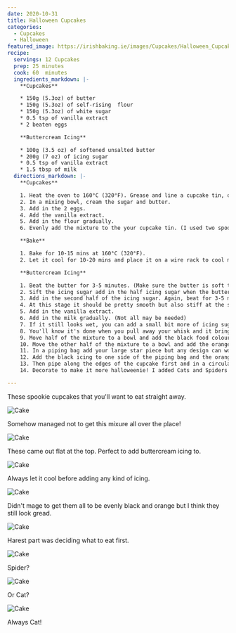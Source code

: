 ```yaml
---
date: 2020-10-31
title: Halloween Cupcakes
categories:
  - Cupcakes
  - Halloween
featured_image: https://irishbaking.ie/images/Cupcakes/Halloween_Cupcakes/Image_5.webp
recipe:
  servings: 12 Cupcakes
  prep: 25 minutes
  cook: 60  minutes
  ingredients_markdown: |-
    **Cupcakes**

    * 150g (5.3oz) of butter
    * 150g (5.3oz) of self-rising  flour
    * 150g (5.3oz) of white sugar
    * 0.5 tsp of vanilla extract
    * 2 beaten eggs

    **Buttercream Icing**

    * 100g (3.5 oz) of softened unsalted butter
    * 200g (7 oz) of icing sugar
    * 0.5 tsp of vanilla extract
    * 1.5 tbsp of milk
  directions_markdown: |-
    **Cupcakes**

    1. Heat the oven to 160°C (320°F). Grease and line a cupcake tin, or add cupcake liners.
    2. In a mixing bowl, cream the sugar and butter.
    3. Add in the 2 eggs.
    4. Add the vanilla extract.
    5. Add in the flour gradually.
    6. Evenly add the mixture to the your cupcake tin. (I used two spoons or an icecream scoop with a regular spoon)

    **Bake**

    1. Bake for 10-15 mins at 160°C (320°F).
    2. Let it cool for 10-20 mins and place it on a wire rack to cool more.

    **Buttercream Icing**

    1. Beat the butter for 3-5 minutes. (Make sure the butter is soft to squeeze, if it looks oily pop it in the fridge for 5 minutes) (It's more white because we've added air to it when beating the butter)
    2. Sift the icing sugar add in the half icing sugar when the butter looks a bit more white. Beat for 3-5 minutes. (Medium to high)
    3. Add in the second half of the icing sugar. Again, beat for 3-5 minutes. (Medium to high)
    4. At this stage it should be pretty smooth but also stiff at the same time.
    5. Add in the vanilla extract.
    6. Add in the milk gradually. (Not all may be needed)
    7. If it still looks wet, you can add a small bit more of icing sugar.
    8. You'll know it's done when you pull away your whisk and it brings some of the buttercream with it.
    9. Move half of the mixture to a bowl and add the black food colouring. (Or any other you'd like)
    10. Move the other half of the mixture to a bowl and add the orange food colouring. (Or any other you'd like)
    11. In a piping bag add your large star piece but any design can work.
    12. Add the black icing to one side of the piping bag and the orange icing to the other side of the piping bag.
    13. Then pipe along the edges of the cupcake first and in a circular motion work your way into the middle.
    14. Decorate to make it more halloweenie! I added Cats and Spiders I got in the baking shop.

---
```

These spookie cupcakes that you'll want to eat straight away.

![Cake](https://irishbaking.ie/images/Cupcakes/Halloween_Cupcakes/Image_1.webp)

Somehow managed not to get this mixure all over the place!

![Cake](https://irishbaking.ie/images/Cupcakes/Halloween_Cupcakes/Image_2.webp)

These came out flat at the top. Perfect to add buttercream icing to.

![Cake](https://irishbaking.ie/images/Cupcakes/Halloween_Cupcakes/Image_3.webp)

Always let it cool before adding any kind of icing.

![Cake](https://irishbaking.ie/images/Cupcakes/Halloween_Cupcakes/Image_4.webp)

Didn't mage to get them all to be evenly black and orange but I think they still look gread.

![Cake](https://irishbaking.ie/images/Cupcakes/Halloween_Cupcakes/Image_5.webp)

Harest part was deciding what to eat first.

![Cake](https://irishbaking.ie/images/Cupcakes/Halloween_Cupcakes/Image_6.webp)

Spider?

![Cake](https://irishbaking.ie/images/Cupcakes/Halloween_Cupcakes/Image_7.webp)

Or Cat?

![Cake](https://irishbaking.ie/images/Cupcakes/Halloween_Cupcakes/Image_8.webp)

Always Cat!
